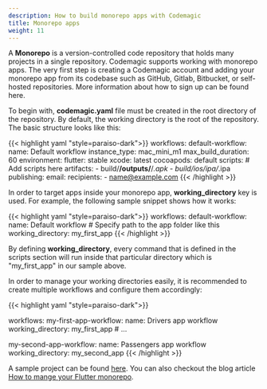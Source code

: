 ```yaml
---
description: How to build monorepo apps with Codemagic
title: Monorepo apps
weight: 11
---
```


A **Monorepo** is a version-controlled code repository that holds many projects in a single repository. Codemagic supports working with monorepo apps. The very first step is creating a Codemagic account and adding your monorepo app from its codebase such as GitHub, Gitlab, Bitbucket, or self-hosted repositories. More information about how to sign up can be found here.

To begin with, **codemagic.yaml** file must be created in the root directory of the repository. By default, the working directory is the root of the repository. The basic structure looks like this:

{{< highlight yaml "style=paraiso-dark">}}
workflows:
  default-workflow:
    name: Default workflow
    instance_type: mac_mini_m1
    max_build_duration: 60
    environment:
      flutter: stable
      xcode: latest
      cocoapods: default
    scripts:
      # Add scripts here
    artifacts:
      - build/**/outputs/**/*.apk
      - build/ios/ipa/*.ipa
    publishing:
      email:
        recipients:
          - name@example.com
{{< /highlight >}}

In order to target apps inside your monorepo app, **working_directory** key is used. For example, the following sample snippet shows how it works:

{{< highlight yaml "style=paraiso-dark">}}
workflows:
  default-workflow:
    name: Default workflow
    # Specify path to the app folder like this
    working_directory: my_first_app
{{< /highlight >}}

By defining **working_directory**, every command that is defined in the scripts section will run inside that particular directory which is "my_first_app" in our sample above.

In order to manage your working directories easily, it is recommended to create multiple workflows and configure them accordingly:

{{< highlight yaml "style=paraiso-dark">}}

workflows:
  my-first-app-workflow:
    name: Drivers app workflow
    working_directory: my_first_app
    # ...

  my-second-app-workflow:
    name: Passengers app workflow
    working_directory: my_second_app
{{< /highlight >}}


A sample project can be found [here](https://github.com/codemagic-ci-cd/codemagic-sample-projects/blob/main/codemagic.yaml). You can also checkout the blog article [How to mange your Flutter monorepo](https://blog.codemagic.io/flutter-monorepos/).
